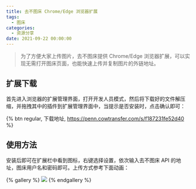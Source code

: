 ```yaml
---
title: 去不图床 Chrome/Edge 浏览器扩展
tags:
  - 图床
categories:
  - 资源分享
date: 2021-09-22 00:00:00
---
```


> 为了方便大家上传图片，去不图床提供 Chrome/Edge 浏览器扩展，可以实现无需打开图床页面，也能快速上传并复制图片的外链地址。

<!-- more -->

## 扩展下载

首先进入浏览器的扩展管理界面，打开开发人员模式，然后将下载好的文件解压缩，并拖拽其中的插件到扩展管理界面中，当提示是否安装时，点击确认即可：

{% btn regular, 下载地址, https://penn.cowtransfer.com/s/f187231fe52d40 %}

## 使用方法

安装后即可在扩展栏中看到图标，右键选择设置，依次输入去不图床 API 的地址，图床用户名和密码即可。上传方式参考下面动画：

{% gallery %}
![](https://cdn.dusays.com/2021/09/385-1.gif)
{% endgallery %}
